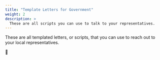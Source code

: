 ```yaml
---
title: "Template Letters for Government"
weight: 2
description: >
  These are all scripts you can use to talk to your representatives.
---
```


These are all templated letters, or scripts, that you can use to reach out 
to your local representatives.

🌻
